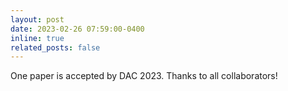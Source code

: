 ```yaml
---
layout: post
date: 2023-02-26 07:59:00-0400
inline: true
related_posts: false
---
```


One paper is accepted by DAC 2023. Thanks to all collaborators!


<!-- A simple inline announcement. -->
